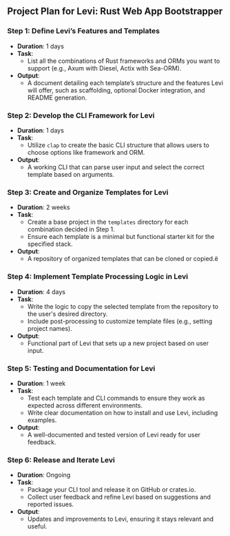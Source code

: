 ## Project Plan for Levi: Rust Web App Bootstrapper

### Step 1: Define Levi’s Features and Templates

- **Duration**: 1 days
- **Task**:
  - List all the combinations of Rust frameworks and ORMs you want to support (e.g., Axum with Diesel, Actix with Sea-ORM).
- **Output**:
  - A document detailing each template’s structure and the features Levi will offer, such as scaffolding, optional Docker integration, and README generation.

### Step 2: Develop the CLI Framework for Levi

- **Duration**: 1 days
- **Task**:
  - Utilize `clap` to create the basic CLI structure that allows users to choose options like framework and ORM.
- **Output**:
  - A working CLI that can parse user input and select the correct template based on arguments.

### Step 3: Create and Organize Templates for Levi

- **Duration**: 2 weeks
- **Task**:
  - Create a base project in the `templates` directory for each combination decided in Step 1.
  - Ensure each template is a minimal but functional starter kit for the specified stack.
- **Output**:
  - A repository of organized templates that can be cloned or copied.ё

### Step 4: Implement Template Processing Logic in Levi

- **Duration**: 4 days
- **Task**:
  - Write the logic to copy the selected template from the repository to the user's desired directory.
  - Include post-processing to customize template files (e.g., setting project names).
- **Output**:
  - Functional part of Levi that sets up a new project based on user input.

### Step 5: Testing and Documentation for Levi

- **Duration**: 1 week
- **Task**:
  - Test each template and CLI commands to ensure they work as expected across different environments.
  - Write clear documentation on how to install and use Levi, including examples.
- **Output**:
  - A well-documented and tested version of Levi ready for user feedback.

### Step 6: Release and Iterate Levi

- **Duration**: Ongoing
- **Task**:
  - Package your CLI tool and release it on GitHub or crates.io.
  - Collect user feedback and refine Levi based on suggestions and reported issues.
- **Output**:
  - Updates and improvements to Levi, ensuring it stays relevant and useful.
